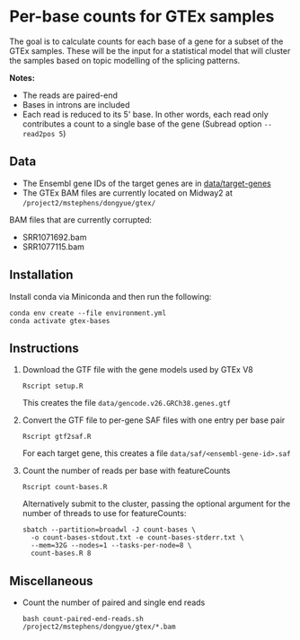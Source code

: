 # Per-base counts for GTEx samples

The goal is to calculate counts for each base of a gene for a subset of the GTEx
samples. These will be the input for a statistical model that will cluster the
samples based on topic modelling of the splicing patterns.

**Notes:**
* The reads are paired-end
* Bases in introns are included
* Each read is reduced to its 5' base. In other words, each read only
  contributes a count to a single base of the gene (Subread option `--read2pos
  5`)

## Data

* The Ensembl gene IDs of the target genes are in [data/target-genes]()
* The GTEx BAM files are currently located on Midway2 at
  `/project2/mstephens/dongyue/gtex/`

BAM files that are currently corrupted:
* SRR1071692.bam
* SRR1077115.bam

## Installation

Install conda via Miniconda and then run the following:

```
conda env create --file environment.yml
conda activate gtex-bases
```

## Instructions

1. Download the GTF file with the gene models used by GTEx V8
    ```
    Rscript setup.R
    ```
    This creates the file `data/gencode.v26.GRCh38.genes.gtf`

1. Convert the GTF file to per-gene SAF files with one entry per base pair
    ```
    Rscript gtf2saf.R
    ```
    For each target gene, this creates a file `data/saf/<ensembl-gene-id>.saf`

1. Count the number of reads per base with featureCounts
    ```
    Rscript count-bases.R
    ```
    Alternatively submit to the cluster, passing the optional argument for the
    number of threads to use for featureCounts:
    ```
    sbatch --partition=broadwl -J count-bases \
      -o count-bases-stdout.txt -e count-bases-stderr.txt \
      --mem=32G --nodes=1 --tasks-per-node=8 \
      count-bases.R 8
    ```

## Miscellaneous

* Count the number of paired and single end reads
    ```
    bash count-paired-end-reads.sh /project2/mstephens/dongyue/gtex/*.bam
    ```
